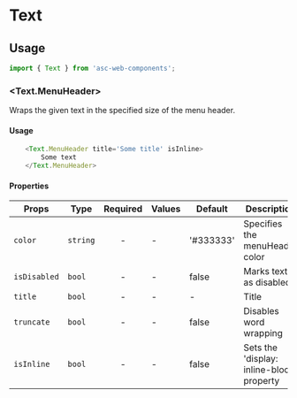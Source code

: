 # Text

## Usage

```js
import { Text } from 'asc-web-components';
```

### <Text.MenuHeader>

Wraps the given text in the specified size of the menu header.

#### Usage

```js
    <Text.MenuHeader title='Some title' isInline>
        Some text
    </Text.MenuHeader>
```

#### Properties

| Props              | Type     | Required | Values                      | Default   | Description                                                                                                                                      |
| ------------------ | -------- | :------: | --------------------------- | --------- | -------------------------------------------------------------------------------------------------------------------------------------------------------------- |
| `color`            | `string` |    -     | -                     | '#333333' | Specifies the menuHeader color                      |
| `isDisabled`       | `bool`   |    -     | -                     | false     | Marks text as disabled                              |
| `title`            | `bool`   |    -     | -                     | -         | Title                                               |
| `truncate`         | `bool`   |    -     | -                     | false     | Disables word wrapping                              |
| `isInline`         | `bool`   |    -     | -                     | false     | Sets the 'display: inline-block' property           |
